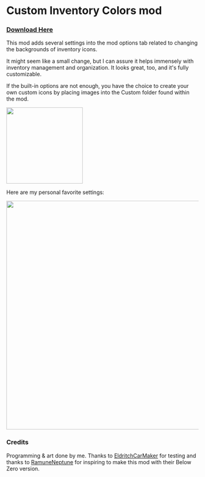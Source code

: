 # Custom Inventory Colors mod

### [Download Here](https://github.com/LeeTwentyThree/Lee23-SubnauticaMods/raw/main/Downloads/CustomInventoryColors.zip)

This mod adds several settings into the mod options tab related to changing the backgrounds of inventory icons.

It might seem like a small change, but I can assure it helps immensely with inventory management and organization. It looks great, too, and it's fully customizable.

If the built-in options are not enough, you have the choice to create your own custom icons by placing images into the Custom folder found within the mod.

<div>
  <img src="https://github.com/LeeTwentyThree/Lee23-SubnauticaMods/raw/main/Downloads/Thumbnails/CustomInventoryColors.png" width=200px>
</div>

Here are my personal favorite settings:
<div>
  <img src="https://github.com/LeeTwentyThree/Lee23-SubnauticaMods/raw/main/Downloads/Images/FavoriteSettings.png" width=600px>
</div>

### Credits

Programming & art done by me. Thanks to [EldritchCarMaker](https://github.com/EldritchCarMaker) for testing and thanks to [RamuneNeptune](https://github.com/ramennoodlesxv) for inspiring to make this mod with their Below Zero version.
